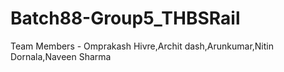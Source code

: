 # Batch88-Group5_THBSRail
Team Members - Omprakash Hivre,Archit dash,Arunkumar,Nitin Dornala,Naveen Sharma
